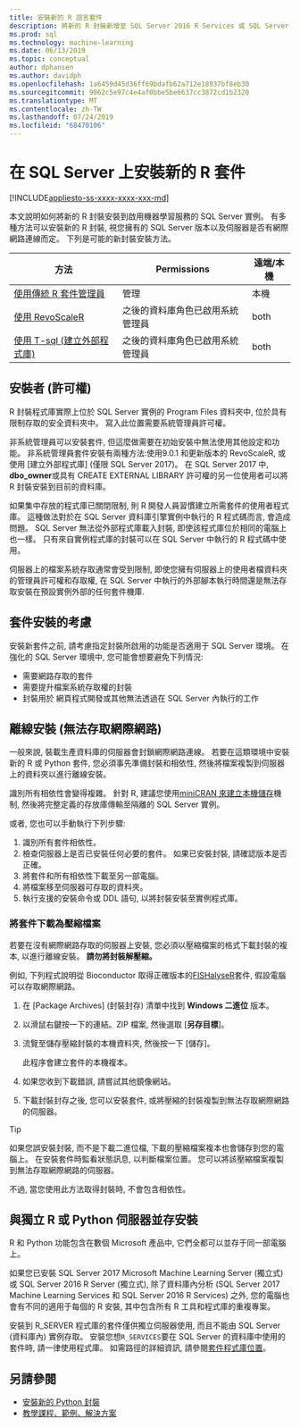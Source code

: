 ```yaml
---
title: 安裝新的 R 語言套件
description: 將新的 R 封裝新增至 SQL Server 2016 R Services 或 SQL Server 2017 Machine Learning Services (資料庫內)
ms.prod: sql
ms.technology: machine-learning
ms.date: 06/13/2019
ms.topic: conceptual
author: dphansen
ms.author: davidph
ms.openlocfilehash: 1a6459d45d36ff69bdafb62a712e18937bf8eb30
ms.sourcegitcommit: 9062c5e97c4e4af0bbe5be6637cc3872cd1b2320
ms.translationtype: MT
ms.contentlocale: zh-TW
ms.lasthandoff: 07/24/2019
ms.locfileid: "68470106"
---
```

# <a name="install-new-r-packages-on-sql-server"></a>在 SQL Server 上安裝新的 R 套件
[!INCLUDE[appliesto-ss-xxxx-xxxx-xxx-md](../../includes/appliesto-ss-xxxx-xxxx-xxx-md.md)]

本文說明如何將新的 R 封裝安裝到啟用機器學習服務的 SQL Server 實例。 有多種方法可以安裝新的 R 封裝, 視您擁有的 SQL Server 版本以及伺服器是否有網際網路連線而定。 下列是可能的新封裝安裝方法。

| 方法                           | Permissions               | 遠端/本機 |
|------------------------------------|---------------------------|--------------|
| [使用傳統 R 套件管理員](use-r-package-managers-on-sql-server.md)  | 管理 | 本機 |
| [使用 RevoScaleR](use-revoscaler-to-manage-r-packages.md) |  之後的資料庫角色已啟用系統管理員 | both|
| [使用 T-sql (建立外部程式庫)](install-r-packages-tsql.md) | 之後的資料庫角色已啟用系統管理員 | both 

## <a name="who-installs-permissions"></a>安裝者 (許可權)

R 封裝程式庫實際上位於 SQL Server 實例的 Program Files 資料夾中, 位於具有限制存取的安全資料夾中。 寫入此位置需要系統管理員許可權。

非系統管理員可以安裝套件, 但這麼做需要在初始安裝中無法使用其他設定和功能。 非系統管理員套件安裝有兩種方法:使用9.0.1 和更新版本的 RevoScaleR, 或使用 [建立外部程式庫] (僅限 SQL Server 2017)。 在 SQL Server 2017 中, **dbo_owner**或具有 CREATE EXTERNAL LIBRARY 許可權的另一位使用者可以將 R 封裝安裝到目前的資料庫。

如果集中存放的程式庫已關閉限制, 則 R 開發人員習慣建立所需套件的使用者程式庫。 這種做法對於在 SQL Server 資料庫引擎實例中執行的 R 程式碼而言, 會造成問題。 SQL Server 無法從外部程式庫載入封裝, 即使該程式庫位於相同的電腦上也一樣。 只有來自實例程式庫的封裝可以在 SQL Server 中執行的 R 程式碼中使用。

伺服器上的檔案系統存取通常會受到限制, 即使您擁有伺服器上的使用者檔資料夾的管理員許可權和存取權, 在 SQL Server 中執行的外部腳本執行時間還是無法存取安裝在預設實例外部的任何套件機庫. 

## <a name="considerations-for-package-installation"></a>套件安裝的考慮

安裝新套件之前, 請考慮指定封裝所啟用的功能是否適用于 SQL Server 環境。 在強化的 SQL Server 環境中, 您可能會想要避免下列情況:

+ 需要網路存取的套件
+ 需要提升檔案系統存取權的封裝
+ 封裝用於 網頁程式開發或其他無法透過在 SQL Server 內執行的工作

## <a name="offline-installation-no-internet-access"></a>離線安裝 (無法存取網際網路)

一般來說, 裝載生產資料庫的伺服器會封鎖網際網路連線。 若要在這類環境中安裝新的 R 或 Python 套件, 您必須事先準備封裝和相依性, 然後將檔案複製到伺服器上的資料夾以進行離線安裝。

識別所有相依性會變得複雜。 針對 R, 建議您使用[miniCRAN 來建立本機儲存](create-a-local-package-repository-using-minicran.md)機制, 然後將完整定義的存放庫傳輸至隔離的 SQL Server 實例。

或者, 您也可以手動執行下列步驟:

1. 識別所有套件相依性。 
2. 檢查伺服器上是否已安裝任何必要的套件。 如果已安裝封裝, 請確認版本是否正確。
3. 將套件和所有相依性下載至另一部電腦。
4. 將檔案移至伺服器可存取的資料夾。
5. 執行支援的安裝命令或 DDL 語句, 以將封裝安裝至實例程式庫。

### <a name="download-the-package-as-a-zipped-file"></a>將套件下載為壓縮檔案

若要在沒有網際網路存取的伺服器上安裝, 您必須以壓縮檔案的格式下載封裝的複本, 以進行離線安裝。 **請勿將封裝解壓縮。**

例如, 下列程式說明從 Bioconductor 取得正確版本的[FISHalyseR](https://bioconductor.org/packages/release/bioc/html/FISHalyseR.html)套件, 假設電腦可以存取網際網路。

1.  在 [Package Archives] (封裝封存)  清單中找到 **Windows 二進位** 版本。

2.  以滑鼠右鍵按一下的連結。ZIP 檔案, 然後選取 [**另存目標**]。

3.  流覽至儲存壓縮封裝的本機資料夾, 然後按一下 [儲存]。

    此程序會建立套件的本機複本。 

4. 如果您收到下載錯誤, 請嘗試其他鏡像網站。

5. 下載封裝封存之後, 您可以安裝套件, 或將壓縮的封裝複製到無法存取網際網路的伺服器。

> [!TIP]
> 如果您誤安裝封裝, 而不是下載二進位檔, 下載的壓縮檔案複本也會儲存到您的電腦上。 在安裝套件時監看狀態訊息, 以判斷檔案位置。 您可以將該壓縮檔案複製到無法存取網際網路的伺服器。
> 
> 不過, 當您使用此方法取得封裝時, 不會包含相依性。 


## <a name="side-by-side-installation-with-standalone-r-or-python-servers"></a>與獨立 R 或 Python 伺服器並存安裝

R 和 Python 功能包含在數個 Microsoft 產品中, 它們全都可以並存于同一部電腦上。

如果您已安裝 SQL Server 2017 Microsoft Machine Learning Server (獨立式) 或 SQL Server 2016 R Server (獨立式), 除了資料庫內分析 (SQL Server 2017 Machine Learning Services 和 SQL Server 2016 R Services) 之外, 您的電腦也會有不同的適用于每個的 R 安裝, 其中包含所有 R 工具和程式庫的重複專案。

安裝到 R_SERVER 程式庫的套件僅供獨立伺服器使用, 而且不能由 SQL Server (資料庫內) 實例存取。 安裝您想`R_SERVICES`要在 SQL Server 的資料庫中使用的套件時, 請一律使用程式庫。 如需路徑的詳細資訊, 請參閱[套件程式庫位置](../package-management/default-packages.md)。

## <a name="see-also"></a>另請參閱

+ [安裝新的 Python 封裝](../python/install-additional-python-packages-on-sql-server.md)
+ [教學課程、範例、解決方案](../tutorials/machine-learning-services-tutorials.md)
